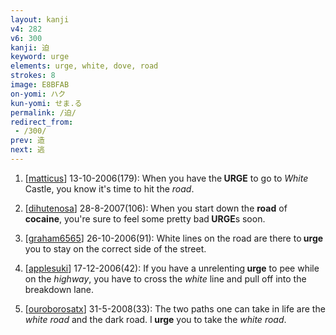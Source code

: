 ```yaml
---
layout: kanji
v4: 282
v6: 300
kanji: 迫
keyword: urge
elements: urge, white, dove, road
strokes: 8
image: E8BFAB
on-yomi: ハク
kun-yomi: せま.る
permalink: /迫/
redirect_from:
 - /300/
prev: 造
next: 逃
---
```


1) [<a href="http://kanji.koohii.com/profile/matticus">matticus</a>] 13-10-2006(179): When you have the<strong> URGE</strong> to go to <em>White</em> Castle, you know it&#039;s time to hit the <em>road</em>.

2) [<a href="http://kanji.koohii.com/profile/dihutenosa">dihutenosa</a>] 28-8-2007(106): When you start down the <strong>road</strong> of <strong>cocaine</strong>, you&#039;re sure to feel some pretty bad<strong> URGE</strong>s soon.

3) [<a href="http://kanji.koohii.com/profile/graham6565">graham6565</a>] 26-10-2006(91): White lines on the road are there to<strong> urge</strong> you to stay on the correct side of the street.

4) [<a href="http://kanji.koohii.com/profile/applesuki">applesuki</a>] 17-12-2006(42): If you have a unrelenting<strong> urge</strong> to pee while on the <em>highway</em>, you have to cross the <em>white</em> line and pull off into the breakdown lane.

5) [<a href="http://kanji.koohii.com/profile/ouroborosatx">ouroborosatx</a>] 31-5-2008(33): The two paths one can take in life are the <em>white</em> <em>road</em> and the dark road. I<strong> urge</strong> you to take the <em>white</em> <em>road</em>.

